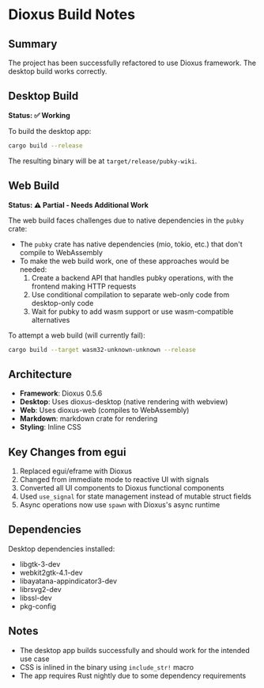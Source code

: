 # Dioxus Build Notes

## Summary

The project has been successfully refactored to use Dioxus framework. The desktop build works correctly.

## Desktop Build

**Status: ✅ Working**

To build the desktop app:
```bash
cargo build --release
```

The resulting binary will be at `target/release/pubky-wiki`.

## Web Build

**Status: ⚠️ Partial - Needs Additional Work**

The web build faces challenges due to native dependencies in the `pubky` crate:
- The `pubky` crate has native dependencies (mio, tokio, etc.) that don't compile to WebAssembly
- To make the web build work, one of these approaches would be needed:
  1. Create a backend API that handles pubky operations, with the frontend making HTTP requests
  2. Use conditional compilation to separate web-only code from desktop-only code
  3. Wait for pubky to add wasm support or use wasm-compatible alternatives

To attempt a web build (will currently fail):
```bash
cargo build --target wasm32-unknown-unknown --release
```

## Architecture

- **Framework**: Dioxus 0.5.6
- **Desktop**: Uses dioxus-desktop (native rendering with webview)
- **Web**: Uses dioxus-web (compiles to WebAssembly)
- **Markdown**: markdown crate for rendering
- **Styling**: Inline CSS

## Key Changes from egui

1. Replaced egui/eframe with Dioxus
2. Changed from immediate mode to reactive UI with signals
3. Converted all UI components to Dioxus functional components
4. Used `use_signal` for state management instead of mutable struct fields
5. Async operations now use `spawn` with Dioxus's async runtime

## Dependencies

Desktop dependencies installed:
- libgtk-3-dev
- webkit2gtk-4.1-dev
- libayatana-appindicator3-dev
- librsvg2-dev
- libssl-dev
- pkg-config

## Notes

- The desktop app builds successfully and should work for the intended use case
- CSS is inlined in the binary using `include_str!` macro
- The app requires Rust nightly due to some dependency requirements
